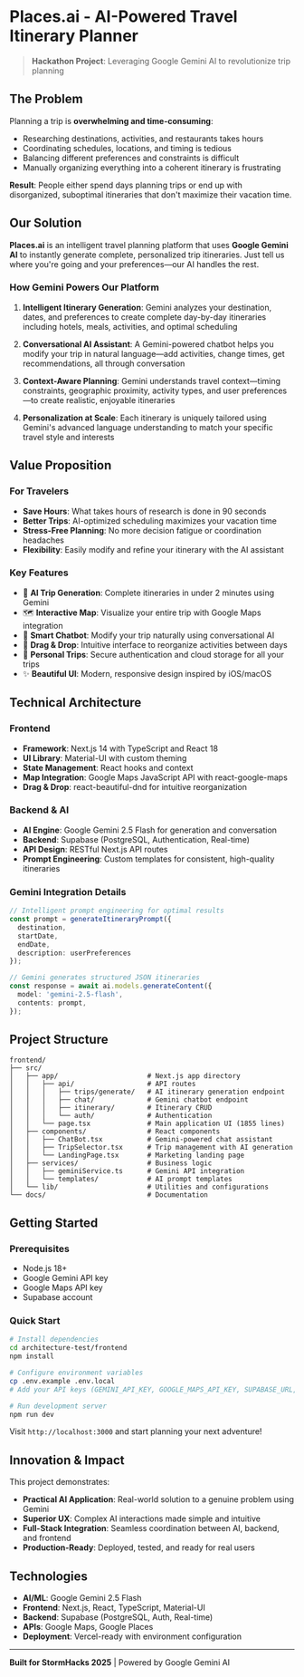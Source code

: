 # Places.ai - AI-Powered Travel Itinerary Planner

> **Hackathon Project**: Leveraging Google Gemini AI to revolutionize trip planning

## The Problem

Planning a trip is **overwhelming and time-consuming**:
- Researching destinations, activities, and restaurants takes hours
- Coordinating schedules, locations, and timing is tedious
- Balancing different preferences and constraints is difficult
- Manually organizing everything into a coherent itinerary is frustrating

**Result**: People either spend days planning trips or end up with disorganized, suboptimal itineraries that don't maximize their vacation time.

## Our Solution

**Places.ai** is an intelligent travel planning platform that uses **Google Gemini AI** to instantly generate complete, personalized trip itineraries. Just tell us where you're going and your preferences—our AI handles the rest.

### How Gemini Powers Our Platform

1. **Intelligent Itinerary Generation**: Gemini analyzes your destination, dates, and preferences to create complete day-by-day itineraries including hotels, meals, activities, and optimal scheduling

2. **Conversational AI Assistant**: A Gemini-powered chatbot helps you modify your trip in natural language—add activities, change times, get recommendations, all through conversation

3. **Context-Aware Planning**: Gemini understands travel context—timing constraints, geographic proximity, activity types, and user preferences—to create realistic, enjoyable itineraries

4. **Personalization at Scale**: Each itinerary is uniquely tailored using Gemini's advanced language understanding to match your specific travel style and interests

## Value Proposition

### For Travelers
- **Save Hours**: What takes hours of research is done in 90 seconds
- **Better Trips**: AI-optimized scheduling maximizes your vacation time
- **Stress-Free Planning**: No more decision fatigue or coordination headaches
- **Flexibility**: Easily modify and refine your itinerary with the AI assistant

### Key Features
- 🤖 **AI Trip Generation**: Complete itineraries in under 2 minutes using Gemini
- 🗺️ **Interactive Map**: Visualize your entire trip with Google Maps integration
- 💬 **Smart Chatbot**: Modify your trip naturally using conversational AI
- 📱 **Drag & Drop**: Intuitive interface to reorganize activities between days
- 🔐 **Personal Trips**: Secure authentication and cloud storage for all your trips
- ✨ **Beautiful UI**: Modern, responsive design inspired by iOS/macOS

## Technical Architecture

### Frontend
- **Framework**: Next.js 14 with TypeScript and React 18
- **UI Library**: Material-UI with custom theming
- **State Management**: React hooks and context
- **Map Integration**: Google Maps JavaScript API with react-google-maps
- **Drag & Drop**: react-beautiful-dnd for intuitive reorganization

### Backend & AI
- **AI Engine**: Google Gemini 2.5 Flash for generation and conversation
- **Backend**: Supabase (PostgreSQL, Authentication, Real-time)
- **API Design**: RESTful Next.js API routes
- **Prompt Engineering**: Custom templates for consistent, high-quality itineraries

### Gemini Integration Details
```typescript
// Intelligent prompt engineering for optimal results
const prompt = generateItineraryPrompt({
  destination,
  startDate, 
  endDate,
  description: userPreferences
});

// Gemini generates structured JSON itineraries
const response = await ai.models.generateContent({
  model: 'gemini-2.5-flash',
  contents: prompt,
});
```

## Project Structure

```
frontend/
├── src/
│   ├── app/                      # Next.js app directory
│   │   ├── api/                  # API routes
│   │   │   ├── trips/generate/   # AI itinerary generation endpoint
│   │   │   ├── chat/             # Gemini chatbot endpoint
│   │   │   ├── itinerary/        # Itinerary CRUD
│   │   │   └── auth/             # Authentication
│   │   └── page.tsx              # Main application UI (1855 lines)
│   ├── components/               # React components
│   │   ├── ChatBot.tsx           # Gemini-powered chat assistant
│   │   ├── TripSelector.tsx      # Trip management with AI generation
│   │   └── LandingPage.tsx       # Marketing landing page
│   ├── services/                 # Business logic
│   │   ├── geminiService.ts      # Gemini API integration
│   │   └── templates/            # AI prompt templates
│   └── lib/                      # Utilities and configurations
└── docs/                         # Documentation
```

## Getting Started

### Prerequisites
- Node.js 18+
- Google Gemini API key
- Google Maps API key
- Supabase account

### Quick Start
```bash
# Install dependencies
cd architecture-test/frontend
npm install

# Configure environment variables
cp .env.example .env.local
# Add your API keys (GEMINI_API_KEY, GOOGLE_MAPS_API_KEY, SUPABASE_URL, etc.)

# Run development server
npm run dev
```

Visit `http://localhost:3000` and start planning your next adventure!

## Innovation & Impact

This project demonstrates:
- **Practical AI Application**: Real-world solution to a genuine problem using Gemini
- **Superior UX**: Complex AI interactions made simple and intuitive
- **Full-Stack Integration**: Seamless coordination between AI, backend, and frontend
- **Production-Ready**: Deployed, tested, and ready for real users

## Technologies

- **AI/ML**: Google Gemini 2.5 Flash
- **Frontend**: Next.js, React, TypeScript, Material-UI
- **Backend**: Supabase (PostgreSQL, Auth, Real-time)
- **APIs**: Google Maps, Google Places
- **Deployment**: Vercel-ready with environment configuration

---

**Built for StormHacks 2025** | Powered by Google Gemini AI





